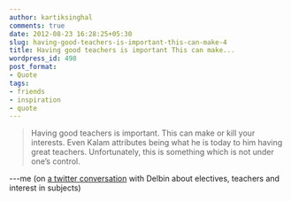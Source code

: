 ```yaml
---
author: kartiksinghal
comments: true
date: 2012-08-23 16:28:25+05:30
slug: having-good-teachers-is-important-this-can-make-4
title: Having good teachers is important This can make...
wordpress_id: 498
post_format:
- Quote
tags:
- friends
- inspiration
- quote
---
```


> Having good teachers is important. This can make or kill your interests. Even Kalam attributes being what he is today to him having great teachers. Unfortunately, this is something which is not under one’s control.

---me (on [a twitter conversation](https://twitter.com/k4rtik/status/238674601708761088) with Delbin about electives, teachers and interest in subjects)

